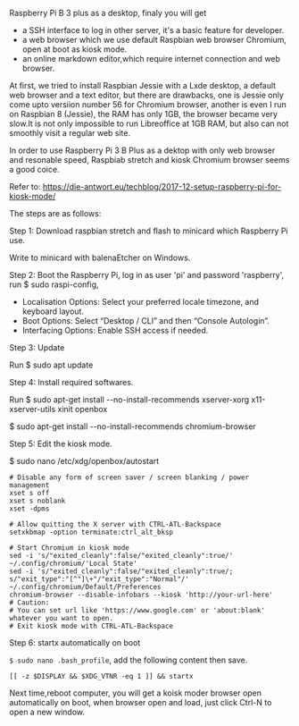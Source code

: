 Raspberry Pi B 3 plus as a desktop, finaly you will get 

- a SSH interface to log in other server, it's a basic feature for developer.
- a web browser which we use default Raspbian web browser Chromium, open at boot as kiosk mode.
- an online markdown editor,which require internet connection and web browser. 

At first, we tried to install Raspbian Jessie with a Lxde desktop, a default web browser and a text editor, but there are drawbacks, one is Jessie only come upto versiion number 56 for Chromium browser, another is even I run on Raspbian 8 (Jessie), the RAM has only 1GB, the browser became very slow.It is not only impossible to run Libreoffice at 1GB RAM, but also can not smoothly visit a regular web site.

In order to use Raspberry Pi 3 B Plus as a dektop with only web browser and resonable speed, Raspbiab stretch and kiosk Chromium browser seems a good coice. 

Refer to: https://die-antwort.eu/techblog/2017-12-setup-raspberry-pi-for-kiosk-mode/

The steps are as follows:

Step 1: Download raspbian stretch and flash to minicard which Raspberry Pi use. 

Write to minicard with balenaEtcher on Windows.

Step 2: Boot the Raspberry Pi, log in as user 'pi' and password 'raspberry', run $ sudo raspi-config,

- Localisation Options: Select your preferred locale timezone, and keyboard layout.
- Boot Options: Select “Desktop / CLI” and then “Console Autologin”. 
- Interfacing Options: Enable SSH access if needed.

Step 3: Update

Run $ sudo apt update

Step 4: Install required softwares.

Run $ sudo apt-get install --no-install-recommends xserver-xorg x11-xserver-utils xinit openbox

$ sudo apt-get install --no-install-recommends chromium-browser

Step 5: Edit the kiosk mode.

$ sudo nano /etc/xdg/openbox/autostart

    # Disable any form of screen saver / screen blanking / power management
    xset s off
    xset s noblank
    xset -dpms

    # Allow quitting the X server with CTRL-ATL-Backspace
    setxkbmap -option terminate:ctrl_alt_bksp

    # Start Chromium in kiosk mode
    sed -i 's/"exited_cleanly":false/"exited_cleanly":true/' ~/.config/chromium/'Local State'
    sed -i 's/"exited_cleanly":false/"exited_cleanly":true/; s/"exit_type":"[^"]\+"/"exit_type":"Normal"/' ~/.config/chromium/Default/Preferences
    chromium-browser --disable-infobars --kiosk 'http://your-url-here'
    # Caution:
	# You can set url like 'https://www.google.com' or 'about:blank' whatever you want to open.
    # Exit kiosk mode with CTRL-ATL-Backspace
    
Step 6: startx automatically on boot

`$ sudo nano .bash_profile`, add the following content then save.
	
	[[ -z $DISPLAY && $XDG_VTNR -eq 1 ]] && startx

 Next time,reboot computer, you will get a koisk moder browser open automatically on boot, when browser open and load, just click Ctrl-N to open a new window.